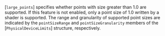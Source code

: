 [`large_points`] specifies whether points with
size greater than 1.0 are supported.
If this feature is not enabled, only a point size of 1.0 written by a
shader is supported.
The range and granularity of supported point sizes are indicated by the
`pointSizeRange` and `pointSizeGranularity` members of the
[`PhysicalDeviceLimits`] structure, respectively.